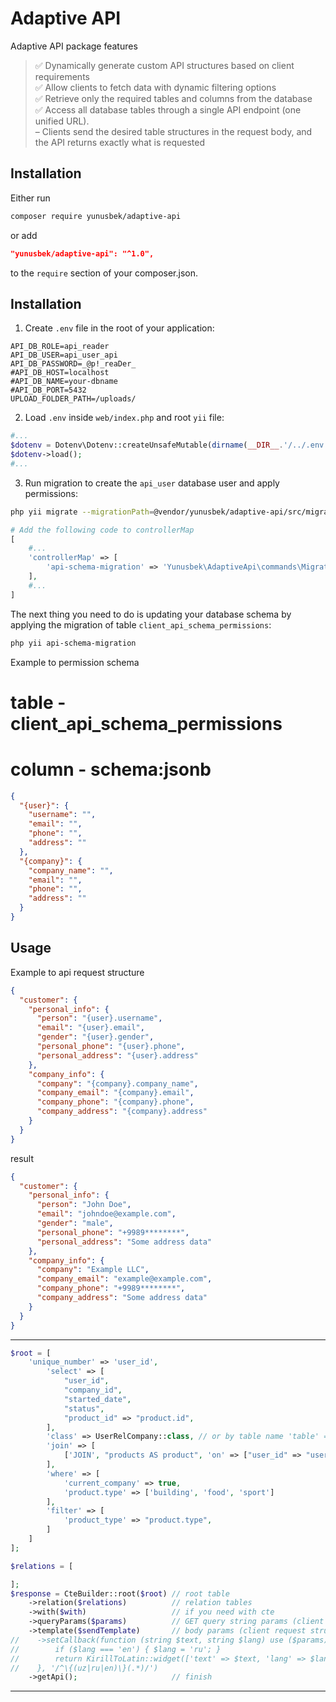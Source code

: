Adaptive API
===========================

Adaptive API package features

> ✅ Dynamically generate custom API structures based on client requirements  
> ✅ Allow clients to fetch data with dynamic filtering options  
> ✅ Retrieve only the required tables and columns from the database  
> ✅ Access all database tables through a single API endpoint (one unified URL).  
> – Clients send the desired table structures in the request body, and the API returns exactly what is requested  
>

Installation
------------

Either run

```sh
composer require yunusbek/adaptive-api
```

or add

```json
"yunusbek/adaptive-api": "^1.0",
```

to the ```require``` section of your composer.json.


Installation
------------

1. Create ```.env``` file in the root of your application:
```dotenv
API_DB_ROLE=api_reader
API_DB_USER=api_user_api
API_DB_PASSWORD=_@p!_reaDer_
#API_DB_HOST=localhost
#API_DB_NAME=your-dbname
#API_DB_PORT=5432
UPLOAD_FOLDER_PATH=/uploads/
```

2. Load ```.env``` inside ```web/index.php``` and root ```yii``` file:
```php
#...
$dotenv = Dotenv\Dotenv::createUnsafeMutable(dirname(__DIR__.'/../.env'));
$dotenv->load();
#...
```

3. Run migration to create the ```api_user``` database user and apply permissions:
```sh
php yii migrate --migrationPath=@vendor/yunusbek/adaptive-api/src/migrations
```


```php
# Add the following code to controllerMap
[
    #...
    'controllerMap' => [
        'api-schema-migration' => 'Yunusbek\AdaptiveApi\commands\Migrations',
    ],
    #...
]
```

The next thing you need to do is updating your database schema by applying the migration of table ```client_api_schema_permissions```:

```sh
php yii api-schema-migration
```

Example to permission schema
# table - client_api_schema_permissions
# column - schema:jsonb

```json
{
  "{user}": {
    "username": "",
    "email": "",
    "phone": "",
    "address": ""
  },
  "{company}": {
    "company_name": "",
    "email": "",
    "phone": "",
    "address": ""
  }
}
```
Usage
---
Example to api request structure
```json
{
  "customer": {
    "personal_info": {
      "person": "{user}.username",
      "email": "{user}.email",
      "gender": "{user}.gender",
      "personal_phone": "{user}.phone",
      "personal_address": "{user}.address"
    },
    "company_info": {
      "company": "{company}.company_name",
      "company_email": "{company}.email",
      "company_phone": "{company}.phone",
      "company_address": "{company}.address"
    }
  }
}
```
result
```json
{
  "customer": {
    "personal_info": {
      "person": "John Doe",
      "email": "johndoe@example.com",
      "gender": "male",
      "personal_phone": "+9989********",
      "personal_address": "Some address data"
    },
    "company_info": {
      "company": "Example LLC",
      "company_email": "example@example.com",
      "company_phone": "+9989********",
      "company_address": "Some address data"
    }
  }
}
```
---

```php
$root = [
    'unique_number' => 'user_id',
        'select' => [
            "user_id",
            "company_id",
            "started_date",
            "status",
            "product_id" => "product.id",
        ],
        'class' => UserRelCompany::class, // or by table name 'table' => 'user_rel_company'
        'join' => [
            ['JOIN', "products AS product", 'on' => ["user_id" => "user_id"], 'condition' => ['status' => 'ACTIVE']]
        ],
        'where' => [
            'current_company' => true,
            'product.type' => ['building', 'food', 'sport']
        ],
        'filter' => [
            'product_type' => "product.type",
        ]
    ]
];

$relations = [

];
$response = CteBuilder::root($root) // root table
    ->relation($relations)          // relation tables
    ->with($with)                   // if you need with cte
    ->queryParams($params)          // GET query string params (client request)
    ->template($sendTemplate)       // body params (client request structure)
//    ->setCallback(function (string $text, string $lang) use ($params) {           // this is optional if you want to add some callback function
//        if ($lang === 'en') { $lang = 'ru'; }
//        return KirillToLatin::widget(['text' => $text, 'lang' => $lang]);
//    }, '/^\{(uz|ru|en)\}(.*)/')
    ->getApi();                     // finish
```
---